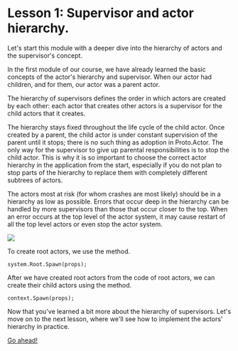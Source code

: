 # Lesson 1: Supervisor and actor hierarchy.

Let's start this module with a deeper dive into the hierarchy of actors and the supervisor's concept. 

In the first module of our course, we have already learned the basic concepts of the actor's hierarchy and supervisor. When our actor had children, and for them, our actor was a parent actor.

The hierarchy of supervisors defines the order in which actors are created by each other: each actor that creates other actors is a supervisor for the child actors that it creates.

The hierarchy stays fixed throughout the life cycle of the child actor. Once created by a parent, the child actor is under constant supervision of the parent until it stops; there is no such thing as adoption in Proto.Actor. The only way for the supervisor to give up parental responsibilities is to stop the child actor. This is why it is so important to choose the correct actor hierarchy in the application from the start, especially if you do not plan to stop parts of the hierarchy to replace them with completely different subtrees of actors.

The actors most at risk (for whom crashes are most likely) should be in a hierarchy as low as possible. Errors that occur deep in the hierarchy can be handled by more supervisors than those that occur closer to the top. When an error occurs at the top level of the actor system, it may cause restart of all the top level actors or even stop the actor system.

![](../../images/4_1_1.png)

To create root actors, we use the method.

`system.Root.Spawn(props);`

After we have created root actors from the code of root actors, we can create their child actors using the method.

`context.Spawn(props);`

Now that you've learned a bit more about the hierarchy of supervisors. Let's move on to the next lesson, where we'll see how to implement the actors' hierarchy in practice.

[Go ahead!](../lesson-2)